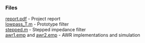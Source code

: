 ### Files

[report.pdf](report.pdf) - Project report  
[lowpass_T.m](lowpass_T.m) - Prototype filter  
[stepped.m](stepped.m) - Stepped impedance filter  
[awr1.emp](awr1.emp) and [awr2.emp](awr2.emp) - AWR implementations and simulation  
